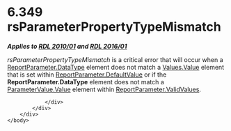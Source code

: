 <html dir="LTR" xmlns:mshelp="http://msdn.microsoft.com/mshelp" xmlns:ddue="http://ddue.schemas.microsoft.com/authoring/2003/5" xmlns:xlink="http://www.w3.org/1999/xlink" xmlns:tool="http://www.microsoft.com/tooltip">
    <head>
        <meta http-equiv="Content-Type" content="text/html; CHARSET=utf-8"></meta>
        <meta name="save" content="history"></meta>
        <title>6.349 rsParameterPropertyTypeMismatch</title>
        <xml>
            <mshelp:toctitle title="6.349 rsParameterPropertyTypeMismatch"></mshelp:toctitle>
            <mshelp:rltitle title="[MS-RDL]: rsParameterPropertyTypeMismatch"></mshelp:rltitle>
            <mshelp:keyword index="A" term="a63a28cb-64b0-45a5-829e-6c8366dc69d3"></mshelp:keyword>
            <mshelp:attr name="DCSext.ContentType" value="open specification"></mshelp:attr>
            <mshelp:attr name="AssetID" value="a63a28cb-64b0-45a5-829e-6c8366dc69d3"></mshelp:attr>
            <mshelp:attr name="TopicType" value="kbRef"></mshelp:attr>
            <mshelp:attr name="DCSext.Title" value="[MS-RDL]: rsParameterPropertyTypeMismatch" />
        </xml>
    </head>
    <body>
        <div id="header">
            <h1 class="heading">6.349 rsParameterPropertyTypeMismatch</h1>
        </div>
        <div id="mainSection">
            <div id="mainBody">
                <div id="allHistory" class="saveHistory"></div>
                <div id="sectionSection0" class="section" name="collapseableSection">
                    

<p><b><i>Applies to </i></b><a href="3428e690-a348-4ec7-8a6a-8efb42d2cdee.htm"><b><i>RDL 2010/01</i></b></a><b><i>
and </i></b><a href="52ce3983-2bfc-4e72-9359-42aaf5fe4509.htm"><b><i>RDL 2016/01</i></b></a></p>

<p><i>rsParameterPropertyTypeMismatch</i> is a critical error
that will occur when a <a href="248a4828-635d-45ec-9f6b-c2f601ed1fa1.htm">ReportParameter.DataType</a>
element does not match a <a href="6d1d760f-fc6f-4450-bacd-b0de538016fc.htm">Values.Value</a>
element that is set within <a href="8e66448d-9239-490c-8c81-5d4bce32e4d8.htm">ReportParameter.DefaultValue</a>
or if the <b>ReportParameter.DataType</b> element does not match a <a href="d334e6cd-960f-4621-af27-d0045654ac57.htm">ParameterValue.Value</a>
element within <a href="391604b0-2c0d-4f51-82ae-0c30e75345a4.htm">ReportParameter.ValidValues</a>.</p>


                </div>
            </div>
        </div>
    </body>
</html>